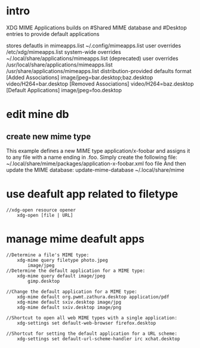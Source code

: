 # intro
XDG MIME Applications
    builds on #Shared MIME database and #Desktop entries to provide default applications

stores defautls in mimeapps.list
    ~/.config/mimeapps.list 	user overrides
    /etc/xdg/mimeapps.list 	system-wide overrides
    ~/.local/share/applications/mimeapps.list 	(deprecated) user overrides
    /usr/local/share/applications/mimeapps.list
    /usr/share/applications/mimeapps.list 	distribution-provided defaults 
format
    [Added Associations]
    image/jpeg=bar.desktop;baz.desktop
    video/H264=bar.desktop
    [Removed Associations]
    video/H264=baz.desktop
    [Default Applications]
    image/jpeg=foo.desktop

# edit mine db
## create new mime type
This example defines a new MIME type application/x-foobar and assigns it to any file with a name ending in .foo. Simply create the following file:
    ~/.local/share/mime/packages/application-x-foobar.xml
        <?xml version="1.0" encoding="UTF-8"?>
        <mime-info xmlns="http://www.freedesktop.org/standards/shared-mime-info">
            <mime-type type="application/x-foobar">
                <comment>foo file</comment>
                <icon name="application-x-foobar"/>
                <glob-deleteall/>
                <glob pattern="*.foo"/>
            </mime-type>
        </mime-info>
    And then update the MIME database:
        update-mime-database ~/.local/share/mime

# use deafult app related to filetype
    //xdg-open resource opener
        xdg-open [file | URL]

# manage mime deafult apps
    //Determine a file's MIME type:
        xdg-mime query filetype photo.jpeg
            image/jpeg
    //Determine the default application for a MIME type:
        xdg-mime query default image/jpeg
            gimp.desktop

    //Change the default application for a MIME type:
        xdg-mime default org.pwmt.zathura.desktop application/pdf
        xdg-mime default sxiv.desktop image/jpg
        xdg-mime default sxiv.desktop image/png

    //Shortcut to open all web MIME types with a single application:
        xdg-settings set default-web-browser firefox.desktop

    //Shortcut for setting the default application for a URL scheme:
        xdg-settings set default-url-scheme-handler irc xchat.desktop

